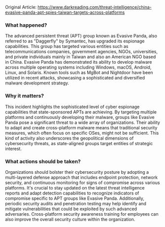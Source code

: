 Original Article: https://www.darkreading.com/threat-intelligence/china-evasive-panda-apt-spies-taiwan-targets-across-platforms

### What happened?

The advanced persistent threat (APT) group known as Evasive Panda, also referred to as "Daggerfly" by Symantec, has upgraded its espionage capabilities. This group has targeted various entities such as telecommunications companies, government agencies, NGOs, universities, and private individuals mainly in Taiwan and also an American NGO based in China. Evasive Panda has demonstrated its ability to develop malware across multiple operating systems including Windows, macOS, Android, Linux, and Solaris. Known tools such as MgBot and Nightdoor have been utilized in recent attacks, showcasing a sophisticated and diversified malware development strategy.

### Why it matters?

This incident highlights the sophisticated level of cyber espionage capabilities that state-sponsored APTs are achieving. By targeting multiple platforms and continuously developing their malware, groups like Evasive Panda pose a significant threat to a wide array of organizations. Their ability to adapt and create cross-platform malware means that traditional security measures, which often focus on specific OSes, might not be sufficient. This kind of activity also underscores the geopolitical dimensions of cybersecurity threats, as state-aligned groups target entities of strategic interest.

### What actions should be taken?

Organizations should bolster their cybersecurity posture by adopting a multi-layered defense approach that includes endpoint protection, network security, and continuous monitoring for signs of compromise across various platforms. It's crucial to stay updated on the latest threat intelligence reports and adapt detection capabilities to recognize indicators of compromise specific to APT groups like Evasive Panda. Additionally, periodic security audits and penetration testing may help identify and mitigate vulnerabilities that could be exploited by such advanced adversaries. Cross-platform security awareness training for employees can also improve the overall security culture within the organization.